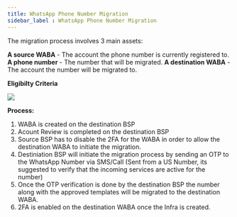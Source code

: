 ```yaml
---
title: WhatsApp Phone Number Migration
sidebar_label : WhatsApp Phone Number Migration
---
```


The migration process involves 3 main assets:

**A source WABA** - The account the phone number is currently registered to.
**A phone number** - The number that will be migrated.
**A destination WABA** - The account the number will be migrated to.

**Eligibilty Criteria**

![](https://i.imgur.com/HzJofpE.png)

**Process:**
1. WABA is created on the destination BSP
2. Acount Review is completed on the destination BSP
3. Source BSP has to disable the 2FA for the WABA in order to allow the destination WABA to initiate the migration.
4. Destiniation BSP will initiate the migration process by sending an OTP to the WhatsApp Number via SMS/Call (Sent from a US Number, its suggested to verify that the incoming services are active for the number)
5. Once the OTP verification is done by the destination BSP the number along with the approved templates will be migrated to the destination WABA.
6. 2FA is enabled on the destination WABA once the Infra is created.